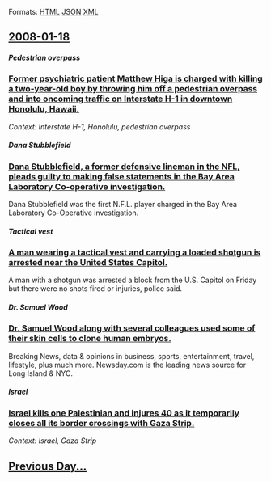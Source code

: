 
Formats: [HTML](2008/01/18/index.html)  [JSON](2008/01/18/index.json)  [XML](2008/01/18/index.xml)  

## [2008-01-18](/news/2008/01/18/index.md)

##### Pedestrian overpass
### [ Former psychiatric patient Matthew Higa is charged with killing a two-year-old boy by throwing him off a pedestrian overpass and into oncoming traffic on Interstate H-1 in downtown Honolulu, Hawaii. ](/news/2008/01/18/former-psychiatric-patient-matthew-higa-is-charged-with-killing-a-two-year-old-boy-by-throwing-him-off-a-pedestrian-overpass-and-into-oncom.md)
_Context: Interstate H-1, Honolulu, pedestrian overpass_

##### Dana Stubblefield
### [ Dana Stubblefield, a former defensive lineman in the NFL, pleads guilty to making false statements in the Bay Area Laboratory Co-operative investigation. ](/news/2008/01/18/dana-stubblefield-a-former-defensive-lineman-in-the-nfl-pleads-guilty-to-making-false-statements-in-the-bay-area-laboratory-co-operative.md)
Dana Stubblefield was the first N.F.L. player charged in the Bay Area Laboratory Co-Operative investigation.

##### Tactical vest
### [ A man wearing a tactical vest and carrying a loaded shotgun is arrested near the United States Capitol. ](/news/2008/01/18/a-man-wearing-a-tactical-vest-and-carrying-a-loaded-shotgun-is-arrested-near-the-united-states-capitol.md)
A man with a shotgun was arrested a block from the U.S. Capitol on Friday but there were no shots fired or injuries, police said.

##### Dr. Samuel Wood
### [ Dr. Samuel Wood along with several colleagues used some of their skin cells to clone human embryos. ](/news/2008/01/18/dr-samuel-wood-along-with-several-colleagues-used-some-of-their-skin-cells-to-clone-human-embryos.md)
Breaking News, data &amp; opinions in business, sports, entertainment, travel, lifestyle, plus much more. Newsday.com is the leading news source for Long Island &amp; NYC.

##### Israel
### [ Israel kills one Palestinian and injures 40 as it temporarily closes all its border crossings with Gaza Strip. ](/news/2008/01/18/israel-kills-one-palestinian-and-injures-40-as-it-temporarily-closes-all-its-border-crossings-with-gaza-strip.md)
_Context: Israel, Gaza Strip_

## [Previous Day...](/news/2008/01/17/index.md)

